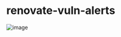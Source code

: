 # renovate-vuln-alerts

![image](https://github.com/MaxymVlasov/renovate-vuln-alerts/assets/11096782/88203742-eacc-4ca8-be9c-a2b6979638d3)
